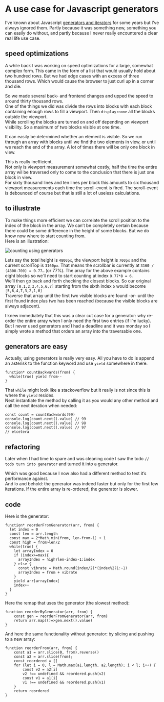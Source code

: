 <!--
  id: 3418
  date: 2018-04-25T19:36:08
  modified: 2018-04-25T19:36:08
  slug: javascript-generators-iterators-use-case
  type: post
  excerpt: <p>I’ve known about Javascript generators and iterators for some years but I’ve always ignored them. Partly because it was something new, something you can easily do without, and partly because I never really encountered a clear real life use case. speed optimizations A while back I was working on speed optimizations for a large, somewhat [&hellip;]</p>
  categories: code, Javascript, skills
  tags: 
  metaKeyword: generators
  metaDescription: I’ve always ignored Javascript generators and iterators partly because I never really encountered a clear real life use case.
  inCv: 
  inPortfolio: 
  dateFrom: 
  dateTo: 
-->

# A use case for Javascript generators

<p>I’ve known about Javascript <a href="https://developer.mozilla.org/en-US/docs/Web/JavaScript/Guide/Iterators_and_Generators">generators and iterators</a> for some years but I’ve always ignored them. Partly because it was something new, something you can easily do without, and partly because I never really encountered a clear real life use case.</p>
<h2>speed optimizations</h2>
<p>A while back I was working on speed optimizations for a large, somewhat complex form. This came in the form of a list that would usually hold about two hundred rows. But we had edge cases with an excess of three thousand rows. Which would cause the browser to just curl up in a corner and die.</p>
<p>So we made several back- and frontend changes and upped the speed to around thirty thousand rows.<br />
One of the things we did was divide the rows into blocks with each block containing enough rows to fill a viewport. Then <code>display:none</code> all the blocks outside the viewport.<br />
While scrolling the blocks are turned on and off depending on viewport visibility. So a maximum of two blocks visible at one time.</p>
<p>It can easily be determined whether an element is visible. So we run through an array with blocks until we find the two elements in view, or until we reach the end of the array. A lot of times there will be only one block in view.</p>
<p>This is really inefficient.<br />
Not only is viewport measurement somewhat costly, half the time the entire array wil be traversed only to come to the conclusion that there is just one block in view.<br />
For sixty thousand lines and ten lines per block this amounts to six thousand viewport measurements each time the scroll-event is fired. The scroll-event is debounced of course but that is still a lot of useless calculations.</p>
<h2>to illustrate</h2>
<p>To make things more efficient we can correlate the scroll position to the index of the block in the array. We can’t be completely certain because there could be some difference in the height of some blocks. But we do know now where to start counting from.<br />
Here is an illustration:</p>
<p><img src="http://ronvalstar.nl/wordpress/wp-content/uploads/untitled-2.svg" alt="counting using generators" class="alignnone size-full wp-image-3420" /></p>
<p>Lets say the total height is <code>4800px</code>, the viewport height is <code>700px</code> and the current scrollTop is <code>3160px</code>. That means the scrollbar is currently at <code>3160 / (4800-700) = 0.77…</code> (or 77%). The array for the above example contains eight blocks so we’ll need to start counting at index <code>0.77*8 = 6</code>.<br />
We’ll then go back and forth checking the closest blocks. So our original array <code>[0,1,2,3,4,5,6,7]</code> starting from the sixth index <code>5</code> would become <code>[5,6,4,7,3,2,1,0]</code><br />
Traverse that array until the first two visible blocks are found -or- until the first found index plus two has been reached (because the visible blocks are always adjacent).</p>
<p>I knew immediately that this was a clear cut case for a generator: why re-order the entire array when I only need the first two entries (if I’m lucky).<br />
But I never used generators and I had a deadline and it was monday so I simply wrote a method that orders an array into the traversable one.</p>
<h2 id="its-so-easy">generators are easy</h2>
<p>Actually, using generators is really very easy. All you have to do is append an asterisk to the function keyword and use <code>yield</code> somewhere in there.</p>
<pre><code>function* countBackwards(from) {
  while(true) yield from--
}
</code></pre>
<p>That <code>while</code> might look like a stackoverflow but it really is not since this is where the <code>yield</code> resides.<br />
Next instantiate the method by calling it as you would any other method and call the next iteration when needed:</p>
<pre><code>const count = countBackwards(99)
console.log(count.next().value) // 99
console.log(count.next().value) // 98
console.log(count.next().value) // 97
// etcetera
</code></pre>
<h2 id="refactoring">refactoring</h2>
<p>Later when I had time to spare and was cleaning code I saw the todo <code>// todo turn into generator</code> and turned it into a generator.</p>
<p>Which was good because I now also had a different method to test it’s performance against.<br />
And lo and behold: the generator was indeed faster but only for the first few iterations. If the entire array is re-ordered, the generator is slower.</p>
<h2 id="code">code</h2>
<p>Here is the generator:</p>
<pre><code>function* reorderFromGenerator(arr, from) {  
  let index = 0  
  const len = arr.length  
  const max = 2*Math.min(from, len-from-1) + 1  
  const high = from&gt;len/2  
  while(true) {  
    let arrayIndex = 0  
    if (index&gt;=max){  
      arrayIndex = high?len-index-1:index  
    } else {  
      const vibrate = Math.round(index/2)*(index%2?1:-1)  
      arrayIndex = from + vibrate  
    }  
    yield arr[arrayIndex]  
    index++  
  }  
}  
</code></pre>
<p>Here the remap that uses the generator (the slowest method):</p>
<pre><code>function reorderByGenerator(arr, from) {  
    const gen = reorderFromGenerator(arr, from)  
    return arr.map(()=&gt;gen.next().value)  
}  
</code></pre>
<p>And here the same functionality without generator: by slicing and pushing to a new array:</p>
<pre><code>function reorderFrom(arr, from) {  
    const a1 = arr.slice(0, from).reverse()  
    const a2 = arr.slice(from);  
    const reordered = []  
    for (let i = 0, l = Math.max(a1.length, a2.length); i &lt; l; i++) {  
        const v2 = a2[i]  
        v2 !== undefined &amp;&amp; reordered.push(v2)  
        const v1 = a1[i]  
        v1 !== undefined &amp;&amp; reordered.push(v1)  
    }  
    return reordered  
}
</code></pre>